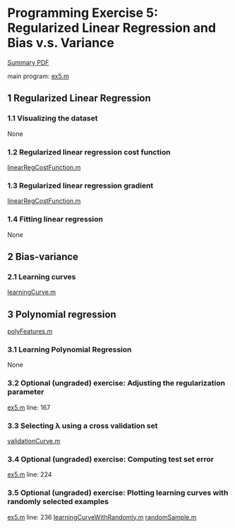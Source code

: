 # Programming Exercise 5: Regularized Linear Regression and Bias v.s. Variance

[Summary PDF](../ex5.pdf)

main program: [ex5.m](ex5.m)

## 1 Regularized Linear Regression

### 1.1 Visualizing the dataset

None

### 1.2 Regularized linear regression cost function

[linearRegCostFunction.m](linearRegCostFunction.m)

### 1.3 Regularized linear regression gradient

[linearRegCostFunction.m](linearRegCostFunction.m)

### 1.4 Fitting linear regression

None

## 2 Bias-variance

### 2.1 Learning curves

[learningCurve.m](learningCurve.m)

## 3 Polynomial regression

[polyFeatures.m](polyFeatures.m)

### 3.1 Learning Polynomial Regression

None

### 3.2 Optional (ungraded) exercise: Adjusting the regularization parameter

[ex5.m](ex5.m) line: 167

### 3.3 Selecting λ using a cross validation set

[validationCurve.m](validationCurve.m)

### 3.4 Optional (ungraded) exercise: Computing test set error

[ex5.m](ex5.m) line: 224

### 3.5 Optional (ungraded) exercise: Plotting learning curves with randomly selected examples

[ex5.m](ex5.m) line: 236
[learningCurveWithRandomly.m](learningCurveWithRandomly.m)
[randomSample.m](randomSample.m)
